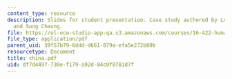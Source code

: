 ```yaml
---
content_type: resource
description: Slides for student presentation. Case study authored by Luca Bertucelli
  and Sung Cheung.
file: https://ol-ocw-studio-app-qa.s3.amazonaws.com/courses/16-422-human-supervisory-control-of-automated-systems-spring-2004/df7d4497730ef179a92d84c0f8781d7f_china.pdf
file_type: application/pdf
parent_uid: 39f57b79-6ddd-d661-879a-efa5e272b80b
resourcetype: Document
title: china.pdf
uid: df7d4497-730e-f179-a92d-84c0f8781d7f
---
```

